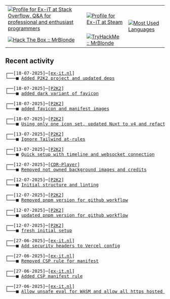 <table>
    <tr>
        <td>
            <a href="https://stackoverflow.com/users/3351720/ex-it">
                <img alt="Profile for Ex-iT at Stack Overflow, Q&amp;A for professional and enthusiast programmers" src="https://stackoverflow.com/users/flair/3351720.png?theme=dark" />
            </a>
        </td>
        <td>
            <a href="https://steamcommunity.com/id/Ex-iT">
                <img alt="Profile for Ex-iT at Steam" src="https://steamcommunity-a.akamaihd.net/public/shared/images/header/globalheader_logo.png" />
            </a>
        </td>
        <td rowspan="2">
            <a href="https://github.com/Ex-iT/">
                <img alt="Most Used Languages" src="https://github-readme-stats.vercel.app/api/top-langs/?username=ex-it&layout=compact&theme=algolia" />
            </a>
        </td>
    </tr>
    <tr>
        <td>
            <a href="https://app.hackthebox.eu/profile/169430">
                <img alt="Hack The Box :: MrBlonde" src="https://www.hackthebox.eu/badge/image/169430" />
            </a>
        </td>
        <td>
            <a href="https://tryhackme.com/p/MrBlonde/">
                <img alt="TryHackMe :: MrBlonde" src="https://tryhackme-badges.s3.amazonaws.com/MrBlonde.png" />
            </a>
        </td>
    </tr>
</table>

<h2>Recent activity</h2>

<pre>
┌──[18-07-2025]─[<a href="https://github.com/Ex-iT/ex-it.nl">ex-it.nl</a>]
└───■ <a href="https://github.com/Ex-iT/ex-it.nl/commit/e5cf7e7b8760a6c2f60553b92bdfc2101ecef139">Added P2K2 project and updated deps</a><br />
┌──[18-07-2025]─[<a href="https://github.com/Ex-iT/P2K2">P2K2</a>]
└───■ <a href="https://github.com/Ex-iT/P2K2/commit/81a115b3cbff68b513b47f9b0c1199315358a727">added dark variant of favicon</a><br />
┌──[18-07-2025]─[<a href="https://github.com/Ex-iT/P2K2">P2K2</a>]
└───■ <a href="https://github.com/Ex-iT/P2K2/commit/12e892cb749b096a9ba12635d599c0b10ac293cd">added favicon and manifest images</a><br />
┌──[18-07-2025]─[<a href="https://github.com/Ex-iT/P2K2">P2K2</a>]
└───■ <a href="https://github.com/Ex-iT/P2K2/commit/6622e606581caacf5441659e5fcd95f5bdf6fa32">Using only one icon set, updated Nuxt to v4 and refactored in utils / composables</a><br />
┌──[13-07-2025]─[<a href="https://github.com/Ex-iT/P2K2">P2K2</a>]
└───■ <a href="https://github.com/Ex-iT/P2K2/commit/a3d0c18375747d29308ba87766bf682f0282aa78">Ignore Tailwind at-rules</a><br />
┌──[13-07-2025]─[<a href="https://github.com/Ex-iT/P2K2">P2K2</a>]
└───■ <a href="https://github.com/Ex-iT/P2K2/commit/079386e1fa139820b4fb95aeccd73c2371d3961e">Quick setup with timeline and websocket connection</a><br />
┌──[12-07-2025]─[<a href="https://github.com/Ex-iT/CDR-Player">CDR-Player</a>]
└───■ <a href="https://github.com/Ex-iT/CDR-Player/commit/3c43a6e28fd17ae48de931ef58971cb927455b8e">Removed not owned background images and credits</a><br />
┌──[12-07-2025]─[<a href="https://github.com/Ex-iT/P2K2">P2K2</a>]
└───■ <a href="https://github.com/Ex-iT/P2K2/commit/e0feb4e9428e5dc25301a965dc2914b1c8bfcc26">Initial structure and linting</a><br />
┌──[12-07-2025]─[<a href="https://github.com/Ex-iT/P2K2">P2K2</a>]
└───■ <a href="https://github.com/Ex-iT/P2K2/commit/14e39d8fb6bfb8cdb3da93b9f0017767ee02951a">Removed pnpm version for github workflow</a><br />
┌──[12-07-2025]─[<a href="https://github.com/Ex-iT/P2K2">P2K2</a>]
└───■ <a href="https://github.com/Ex-iT/P2K2/commit/621e0468928d1474cdc08f676dbed426d9f2afbd">updated pnpm version for github workflow</a><br />
┌──[12-07-2025]─[<a href="https://github.com/Ex-iT/P2K2">P2K2</a>]
└───■ <a href="https://github.com/Ex-iT/P2K2/commit/18742f98e2e47da0655d21ac5ac16ec641aad9a6">fresh initial setup</a><br />
┌──[27-06-2025]─[<a href="https://github.com/Ex-iT/ex-it.nl">ex-it.nl</a>]
└───■ <a href="https://github.com/Ex-iT/ex-it.nl/commit/ad8fab9606f84627d6ff0fa0c2bb3d0a75964169">Add security headers to Vercel config</a><br />
┌──[27-06-2025]─[<a href="https://github.com/Ex-iT/ex-it.nl">ex-it.nl</a>]
└───■ <a href="https://github.com/Ex-iT/ex-it.nl/commit/67f0a0b9b2246754ae9a80980681a573240fc018">Removed CSP rule for manifest</a><br />
┌──[27-06-2025]─[<a href="https://github.com/Ex-iT/ex-it.nl">ex-it.nl</a>]
└───■ <a href="https://github.com/Ex-iT/ex-it.nl/commit/b7e793246bef4539f4c7bf990ce22f34341fde05">Added CSP manifest rule</a><br />
┌──[27-06-2025]─[<a href="https://github.com/Ex-iT/ex-it.nl">ex-it.nl</a>]
└───■ <a href="https://github.com/Ex-iT/ex-it.nl/commit/dbad6cc3e49775c759221c70bd35fced2fc5e5f8">Allow unsafe eval for WASM and allow all https hosted images</a><br />
</pre>
